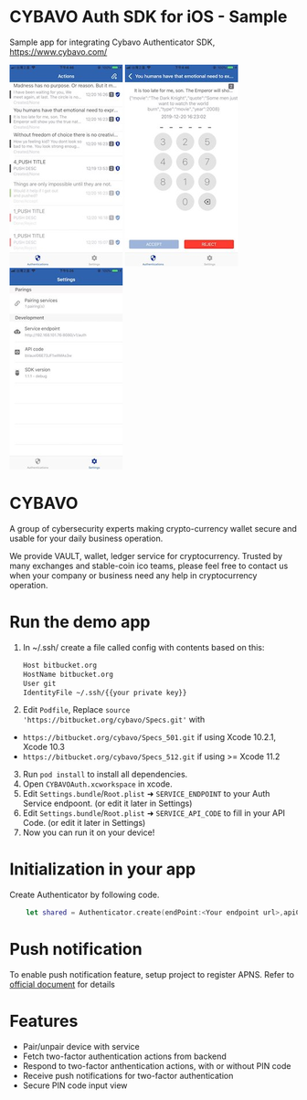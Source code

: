 # CYBAVO Auth SDK for iOS - Sample

Sample app for integrating Cybavo Authenticator SDK, https://www.cybavo.com/

![image](docs/images/sc_main.jpeg)
![image](docs/images/sc_pin.jpeg)
![image](docs/images/sc_settings.jpeg)

# CYBAVO

A group of cybersecurity experts making crypto-currency wallet secure and usable for your daily business operation.

We provide VAULT, wallet, ledger service for cryptocurrency. Trusted by many exchanges and stable-coin ico teams, please feel free to contact us when your company or business need any help in cryptocurrency operation.

# Run the demo app
1. In ~/.ssh/ create a file called config with contents based on this:
    ```
    Host bitbucket.org
    HostName bitbucket.org
    User git
    IdentityFile ~/.ssh/{{your private key}}
    ```
2. Edit `Podfile`, Replace `source 'https://bitbucket.org/cybavo/Specs.git'` with
  * `https://bitbucket.org/cybavo/Specs_501.git` if using Xcode 10.2.1, Xcode 10.3
  * `https://bitbucket.org/cybavo/Specs_512.git` if using >= Xcode 11.2
   
3. Run ```pod install``` to install all dependencies.
4. Open ```CYBAVOAuth.xcworkspace``` in xcode.
5. Edit `Settings.bundle`/`Root.plist` ➜ `SERVICE_ENDPOINT` to your Auth Service endpoont. (or edit it later in Settings)
6. Edit `Settings.bundle`/`Root.plist` ➜ `SERVICE_API_CODE` to fill in your API Code. (or edit it later in Settings)
7. Now you can run it on your device!

# Initialization in your app
Create Authenticator by following code.
```swift
    let shared = Authenticator.create(endPoint:<Your endpoint url>,apiCode: <Your API code>, apnsSandbox: <true if is apns sandbox>)
```    
# Push notification
To enable push notification feature, setup project to register APNS. Refer to [official document](https://developer.apple.com/documentation/usernotifications/registering_your_app_with_apns) for details


# Features
- Pair/unpair device with service
- Fetch two-factor authentication actions from backend
- Respond to two-factor anthentication actions, with or without PIN code
- Receive push notifications for two-factor authentication
- Secure PIN code input view